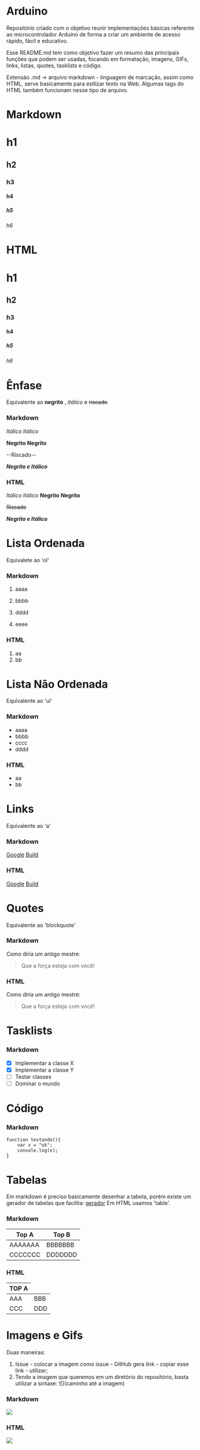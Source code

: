 # Arduino
 Repositório criado com o objetivo reunir implementações básicas referente ao microcontrolador Arduino de forma a criar um ambiente de acesso rápido, fácil e educativo.
 
 Esse README.md tem como objetivo fazer um resumo das principais funções que podem ser usadas, focando em formatação, imagens, GIFs, links, listas, quotes, tasklists e código.
 
 Extensão .md -> arquivo markdown - linguagem de marcação, assim como HTML, serve basicamente para estlizar texto na Web. Algumas tags do HTML também funcionam nesse tipo de arquivo. 

# Markdown 
# h1    
## h2    
### h3    
#### h4    
##### h5    
###### h6  

<h1>HTML</h1>
<h1>h1</h1>
<h2>h2</h2>
<h3>h3</h3>
<h4>h4</h4>
<h5>h5</h5>
<h6>h6</h6>

# Ênfase 
Equivalente ao <b>negrito</b> , <i>itálico</i> e <strike>riscado</strike>

### Markdown
*Itálico*
_Itálico_

**Negrito**
__Negrito__

--Riscado--

**_Negrito e Itálico_**
 
 <h3>HTML</h3>
 
 <i>Itálico</i>
 <em>Itálico</em> 
 <strong>Negrito</strong>
 <b>Negrito</b>
 
 <strike>Riscado</strike>
 
 <b><i>Negrito e Itálico</b></i>
 
# Lista Ordenada
 Equivalete ao 'ol'
 
### Markdown
 1. aaaa
 2. bbbb
 
 1. dddd
 1. eeee
 
<h3>HTML</h3>
 <ol>
  <li>aa</li>
  <li>bb</li>
 </ol>
 
# Lista Não Ordenada 
 Equivalente ao 'ul'
 
### Markdown
 - aaaa
 - bbbb
 - cccc
 - dddd
 
<h3>HTML</h3>
<ul>
 <li>aa</li>
 <li>bb</li>
</ul>
 
# Links
Equivalente ao 'a' 

### Markdown 
[Google](http://google.com/)
[Build](/build/classes)

<h3>HTML</h3>
<a href="http://google.com/">Google</a>
<a href="/build/classes">Build</a> 

# Quotes
Equivalente ao 'blockquote'

### Markdown 
Como diria um antigo mestre:
 > Que a força esteja com você!
 
<h3>HTML</h3>
Como diria um antigo mestre:
 <blockquote>Que a força esteja com você!</blockquote>
 
# Tasklists 

### Markdown 
- [x] Implementar a classe X
- [x] Implementar a classe Y 
- [ ] Testar classes
- [ ] Dominar o mundo 

# Código 

### Markdown 
```
function testando(){
    var x = "ok";
    console.log(x);
}
```

# Tabelas
Em markdown é preciso basicamente desenhar a tabela, porém existe um gerador de tabelas que facilita: [gerador](https://www.tablesgenerator.com/markdown_tables?source=post_page---------------------------)
Em HTML usamos 'table'.

### Markdown 
| Top A | Top B |
|-------|-------|
|AAAAAAA|BBBBBBB|
|CCCCCCC|DDDDDDD|

<h3>HTML</h3>
<table>
 <thead>
  <th>TOP A</th>
  <th<TOP B</th>
 </thead>
 <tbody>
  <tr>
   <td>AAA</td>
   <td>BBB</td>
 </tr>
 <tr>
  <td>CCC</td>
  <td>DDD</td>
 </tr>
 </table>
 
 # Imagens e Gifs
 
 Duas maneiras:
 1. Issue - colocar a imagem como issue - GitHub gera link - copiar esse link - utilizar;
 2. Tendo a imagem que queremos em um diretório do repositório, basta utilizar a sintaxe: ![](caminho até a imagem)
 
 ### Markdown
 ![](https://user-images.githubusercontent.com/16197291/62239261-f05dc480-b3aa-11e9-844c-ef8c58f4e17e.png)
 
 <h3>HTML</h3>
 <img src="https://img.icons8.com/material/24/000000/github.png">
